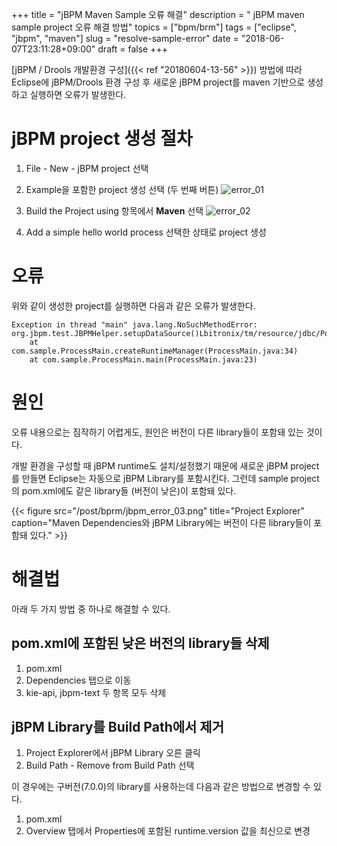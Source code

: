 +++
title = "jBPM Maven Sample 오류 해결"
description = " jBPM maven sample project 오류 해결 방법"
topics = ["bpm/brm"]
tags = ["eclipse", "jbpm", "maven"]
slug = "resolve-sample-error"
date = "2018-06-07T23:11:28+09:00"
draft = false
+++

[jBPM / Drools 개발환경 구성]({{< ref "20180604-13-56" >}}) 방법에 따라 Eclipse에 jBPM/Drools 환경 구성 후 새로운 jBPM project를 maven 기반으로 생성하고 실행하면 오류가 발생한다.

# jBPM project 생성 절차

1. File - New - jBPM project 선택

2. Example을 포함한 project 생성 선택 (두 번째 버튼)
![error_01](/post/bprm/jbpm_error_01.png)

3. Build the Project using 항목에서 **Maven** 선택
![error_02](/post/bprm/jbpm_error_02.png)

4. Add a simple hello world process 선택한 상태로 project 생성

# 오류

위와 같이 생성한 project를 실행하면 다음과 같은 오류가 발생한다.

```
Exception in thread "main" java.lang.NoSuchMethodError: org.jbpm.test.JBPMHelper.setupDataSource()Lbitronix/tm/resource/jdbc/PoolingDataSource;
	at com.sample.ProcessMain.createRuntimeManager(ProcessMain.java:34)
	at com.sample.ProcessMain.main(ProcessMain.java:23)
```

# 원인

오류 내용으로는 짐작하기 어렵게도, 원인은 버전이 다른 library들이 포함돼 있는 것이다.

개발 환경을 구성할 때 jBPM runtime도 설치/설정했기 때문에 새로운 jBPM project를 만들면 Eclipse는 자동으로 jBPM Library를 포함시킨다. 그런데 sample project의 pom.xml에도 같은 library들 (버전이 낮은)이 포함돼 있다.

{{< figure src="/post/bprm/jbpm_error_03.png" title="Project Explorer" caption="Maven Dependencies와 jBPM Library에는 버전이 다른 library들이 포함돼 있다." >}}

# 해결법

아래 두 가지 방법 중 하나로 해결할 수 있다.

## pom.xml에 포함된 낮은 버전의 library들 삭제

1. pom.xml
2. Dependencies 탭으로 이동
3. kie-api, jbpm-text 두 항목 모두 삭제

## jBPM Library를 Build Path에서 제거

1. Project Explorer에서 jBPM Library 오른 클릭
2. Build Path - Remove from Build Path 선택

이 경우에는 구버전(7.0.0)의 library를 사용하는데 다음과 같은 방법으로 변경할 수 있다.

1. pom.xml
2. Overview 탭에서 Properties에 포함된 runtime.version 값을 최신으로 변경
